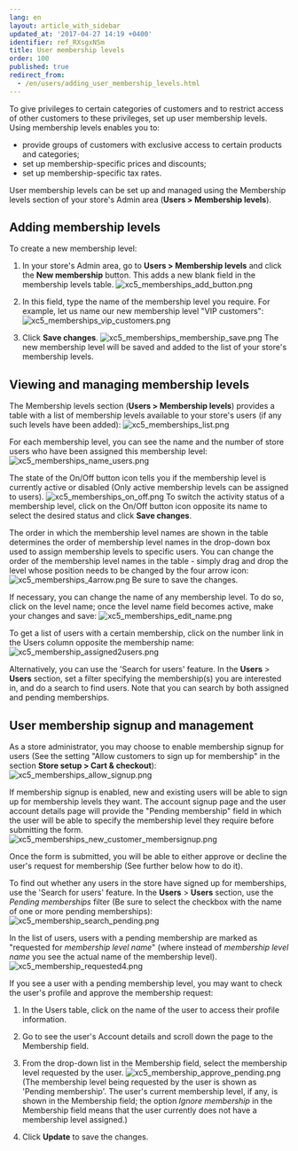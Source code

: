 ```yaml
---
lang: en
layout: article_with_sidebar
updated_at: '2017-04-27 14:19 +0400'
identifier: ref_RXsgxNSm
title: User membership levels
order: 100
published: true
redirect_from:
  - /en/users/adding_user_membership_levels.html
---
```

To give privileges to certain categories of customers and to restrict access of other customers to these privileges, set up user membership levels. Using membership levels enables you to:

*   provide groups of customers with exclusive access to certain products and categories;
*   set up membership-specific prices and discounts;
*   set up membership-specific tax rates.

User membership levels can be set up and managed using the Membership levels section of your store's Admin area (**Users > Membership levels**). 

## Adding membership levels
To create a new membership level:
1.  In your store's Admin area, go to **Users > Membership levels** and click the **New membership** button. This adds a new blank field in the membership levels table.
    ![xc5_memberships_add_button.png]({{site.baseurl}}/attachments/ref_RXsgxNSm/xc5_memberships_add_button.png)

2.  In this field, type the name of the membership level you require. For example, let us name our new membership level "VIP customers":
    ![xc5_memberships_vip_customers.png]({{site.baseurl}}/attachments/ref_RXsgxNSm/xc5_memberships_vip_customers.png)

3.  Click **Save changes**.
    ![xc5_memberships_membership_save.png]({{site.baseurl}}/attachments/ref_RXsgxNSm/xc5_memberships_membership_save.png)
The new membership level will be saved and added to the list of your store's membership levels.

## Viewing and managing membership levels
The Membership levels section (**Users > Membership levels**) provides a table with a list of membership levels available to your store's users (if any such levels have been added):
    ![xc5_memberships_list.png]({{site.baseurl}}/attachments/ref_RXsgxNSm/xc5_memberships_list.png)
    
For each membership level, you can see the name and the number of store users who have been assigned this membership level:
    ![xc5_memberships_name_users.png]({{site.baseurl}}/attachments/ref_RXsgxNSm/xc5_memberships_name_users.png)

The state of the On/Off button icon tells you if the membership level is currently active or disabled (Only active membership levels can be assigned to users).
    ![xc5_memberships_on_off.png]({{site.baseurl}}/attachments/ref_RXsgxNSm/xc5_memberships_on_off.png)
    To switch the activity status of a membership level, click on the On/Off button icon opposite its name to select the desired status and click **Save changes**.
    
The order in which the membership level names are shown in the table determines the order of membership level names in the drop-down box used to assign membership levels to specific users. You can change the order of the membership level names in the table - simply drag and drop the level whose position needs to be changed by the four arrow icon:
    ![xc5_memberships_4arrow.png]({{site.baseurl}}/attachments/ref_RXsgxNSm/xc5_memberships_4arrow.png)
    Be sure to save the changes.
    
If necessary, you can change the name of any membership level. To do so, click on the level name; once the level name field becomes active, make your changes and save:
    ![xc5_memberships_edit_name.png]({{site.baseurl}}/attachments/ref_RXsgxNSm/xc5_memberships_edit_name.png)
    
To get a list of users with a certain membership, click on the number link in the Users column opposite the membership name:
    ![xc5_membership_assigned2users.png]({{site.baseurl}}/attachments/ref_RXsgxNSm/xc5_membership_assigned2users.png)
    
Alternatively, you can use the 'Search for users' feature. In the **Users** > **Users** section, set a filter specifying the membership(s) you are interested in, and do a search to find users. Note that you can search by both assigned and pending memberships.

## User membership signup and management
As a store administrator, you may choose to enable membership signup for users (See the setting "Allow customers to sign up for membership" in the section **Store setup > Cart & checkout**):
    ![xc5_memberships_allow_signup.png]({{site.baseurl}}/attachments/ref_RXsgxNSm/xc5_memberships_allow_signup.png)

If membership signup is enabled, new and existing users will be able to sign up for membership levels they want. The account signup page and the user account details page will provide the "Pending membership" field in which the user will be able to specify the membership level they require before submitting the form. 
    ![xc5_memberships_new_customer_membersignup.png]({{site.baseurl}}/attachments/ref_RXsgxNSm/xc5_memberships_new_customer_membersignup.png)

Once the form is submitted, you will be able to either approve or decline the user's request for membership (See further below how to do it).

To find out whether any users in the store have signed up for memberships, use the 'Search for users' feature. In the **Users** > **Users** section, use the _Pending memberships_ filter (Be sure to select the checkbox with the name of one or more pending memberships):
    ![xc5_membership_search_pending.png]({{site.baseurl}}/attachments/ref_RXsgxNSm/xc5_membership_search_pending.png)
    
In the list of users, users with a pending membership are marked as "requested for _membership level name_" (where instead of _membership level name_ you see the actual name of the membership level).
    ![xc5_membership_requested4.png]({{site.baseurl}}/attachments/ref_RXsgxNSm/xc5_membership_requested4.png)

If you see a user with a pending membership level, you may want to check the user's profile and approve the membership request: 

   1.  In the Users table, click on the name of the user to access their profile information.
    
   2.  Go to see the user's Account details and scroll down the page to the Membership field.
    
   3.  From the drop-down list in the Membership field, select the membership level requested by the user.
        ![xc5_membership_approve_pending.png]({{site.baseurl}}/attachments/ref_RXsgxNSm/xc5_membership_approve_pending.png)
        (The membership level being requested by the user is shown as 'Pending membership'. The user's current membership level, if any, is shown in the Membership field; the option _Ignore membership_ in the Membership field means that the user currently does not have a membership level assigned.)
   
   4.  Click **Update** to save the changes.
   
    



